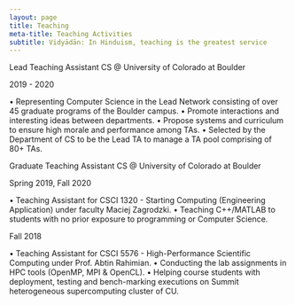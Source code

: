 ```yaml
---
layout: page
title: Teaching
meta-title: Teaching Activities
subtitle: Vidyādān: In Hinduism, teaching is the greatest service
---
```



Lead Teaching Assistant
CS @ University of Colorado at Boulder

2019 - 2020

• Representing Computer Science in the Lead Network consisting of over 45 graduate programs of the Boulder campus.
• Promote interactions and interesting ideas between departments.
• Propose systems and curriculum to ensure high morale and performance among TAs.
• Selected by the Department of CS to be the Lead TA to manage a TA pool comprising of 80+ TAs.

Graduate Teaching Assistant
CS @ University of Colorado at Boulder

Spring 2019, Fall 2020

• Teaching Assistant for CSCI 1320 - Starting Computing (Engineering Application) under faculty Maciej Zagrodzki.
• Teaching C++/MATLAB to students with no prior exposure to programming or Computer Science.

Fall 2018

• Teaching Assistant for CSCI 5576 - High-Performance Scientific Computing under Prof. Abtin Rahimian.
• Conducting the lab assignments in HPC tools (OpenMP, MPI & OpenCL).
• Helping course students with deployment, testing and bench-marking executions on Summit heterogeneous supercomputing cluster of CU.
